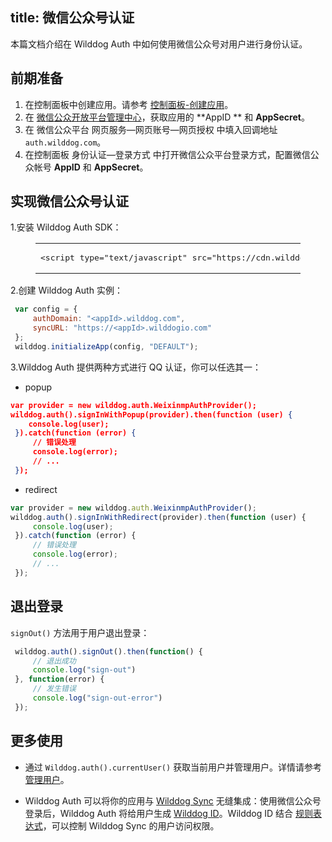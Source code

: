 
title: 微信公众号认证
---

本篇文档介绍在 Wilddog Auth 中如何使用微信公众号对用户进行身份认证。

## 前期准备

1. 在控制面板中创建应用。请参考 [控制面板-创建应用](/console/creat.html#创建一个野狗应用)。
2. 在 [微信公众开放平台管理中心](http://mp.weixin.qq.com/)，获取应用的 **AppID ** 和 **AppSecret**。
3. 在 微信公众平台 网页服务—网页账号—网页授权 中填入回调地址 `auth.wilddog.com`。
4. 在控制面板 身份认证—登录方式 中打开微信公众平台登录方式，配置微信公众帐号 **AppID** 和 **AppSecret**。

## 实现微信公众号认证

1.安装 Wilddog Auth SDK：
 <figure class="highlight html"><table><tbody><tr><td class="code"><pre><div class="line"><span class="tag"><<span class="name">script</span> <span class="attr">type</span>=<span class="string">"text/javascript"</span> <span class="attr">src</span>=<span class="string">"<span>ht</span>tps://cdn.wilddog.com/sdk/js/<span class="js-version"></span>/wilddog-auth.js"</span>></span><span class="undefined"></span><span class="tag"></<span class="name">script</span>></span></div></pre></td></tr></tbody></table></figure>

2.创建 Wilddog Auth 实例：

```javascript
 var config = {
     authDomain: "<appId>.wilddog.com",
     syncURL: "https://<appId>.wilddogio.com"
 };
 wilddog.initializeApp(config, "DEFAULT");

```

3.Wilddog Auth 提供两种方式进行 QQ 认证，你可以任选其一：

- popup

```json
var provider = new wilddog.auth.WeixinmpAuthProvider();
wilddog.auth().signInWithPopup(provider).then(function (user) {
    console.log(user);
 }).catch(function (error) {
     // 错误处理
     console.log(error);
     // ...
 });
```

- redirect

```js
var provider = new wilddog.auth.WeixinmpAuthProvider();
wilddog.auth().signInWithRedirect(provider).then(function (user) {
     console.log(user);
 }).catch(function (error) {
     // 错误处理
     console.log(error);
     // ...
 });
```

## 退出登录

`signOut()` 方法用于用户退出登录：

```javascript
 wilddog.auth().signOut().then(function() {
     // 退出成功
     console.log("sign-out")
 }, function(error) {
     // 发生错误
     console.log("sign-out-error")
 });
```

## 更多使用

- 通过 `Wilddog.auth().currentUser()` 获取当前用户并管理用户。详情请参考 [管理用户](/guide/auth/web/manageuser.html)。


- Wilddog Auth 可以将你的应用与 [Wilddog Sync](/overview/sync.html) 无缝集成：使用微信公众号登录后，Wilddog Auth 将给用户生成 [Wilddog ID](/guide/auth/core/concept.html#Wilddog-ID)。Wilddog ID 结合 [规则表达式](/guide/sync/rules/introduce.html)，可以控制 Wilddog Sync 的用户访问权限。




